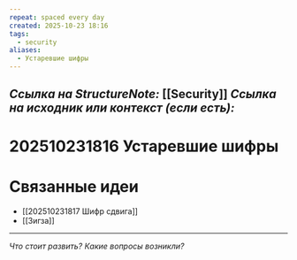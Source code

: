 ```yaml
---
repeat: spaced every day
created: 2025-10-23 18:16
tags:
  - security
aliases:
  - Устаревшие шифры
---
```

*Ссылка на StructureNote:* [[Security]]
*Ссылка на исходник или контекст (если есть):*
-

# 202510231816 Устаревшие шифры


# Связанные идеи

- [[202510231817 Шифр сдвига]] 
- [[Зигза]]

---

*Что стоит развить? Какие вопросы возникли?*
